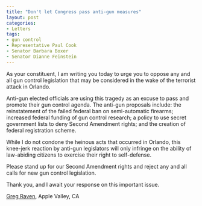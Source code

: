 ```yaml
---
title: "Don't let Congress pass anti-gun measures"
layout: post
categories:
- Letters
tags:
- gun control
- Representative Paul Cook
- Senator Barbara Boxer
- Senator Dianne Feinstein
---
```


As your constituent, I am writing you today to urge you to oppose any and all gun control legislation that may be considered in the wake of the terrorist attack in Orlando.  
  
Anti-gun elected officials are using this tragedy as an excuse to pass and promote their gun control agenda. The anti-gun proposals include: the reinstatement of the failed federal ban on semi-automatic firearms; increased federal funding of gun control research; a policy to use secret government lists to deny Second Amendment rights; and the creation of federal registration scheme.

While I do not condone the heinous acts that occurred in Orlando, this knee-jerk reaction by anti-gun legislators will only infringe on the ability of law-abiding citizens to exercise their right to self-defense.

Please stand up for our Second Amendment rights and reject any and all calls for new gun control legislation.

Thank you, and I await your response on this important issue.

[Greg Raven](https://www.gregraven.org), Apple Valley, CA